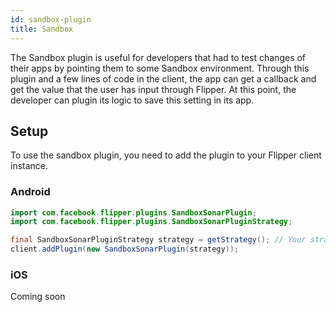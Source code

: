 ```yaml
---
id: sandbox-plugin
title: Sandbox
---
```


The Sandbox plugin is useful for developers that had to test changes of their apps by pointing them to some Sandbox environment. Through this plugin and a few lines of code in the client,
the app can get a callback and get the value that the user has input through Flipper. At this point, the developer can plugin its logic to save this setting in its app.

## Setup

To use the sandbox plugin, you need to add the plugin to your Flipper client instance.

### Android

```java
import com.facebook.flipper.plugins.SandboxSonarPlugin;
import com.facebook.flipper.plugins.SandboxSonarPluginStrategy;

final SandboxSonarPluginStrategy strategy = getStrategy(); // Your strategy goes here
client.addPlugin(new SandboxSonarPlugin(strategy));
```

### iOS

Coming soon
